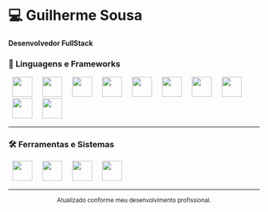 # 💻 Guilherme Sousa

**Desenvolvedor FullStack**

### 🧰 Linguagens e Frameworks

<p align="left">
  <img src="https://cdn.jsdelivr.net/gh/devicons/devicon/icons/html5/html5-original.svg" width="40" style="margin: 0 8px;" />
  <img src="https://cdn.jsdelivr.net/gh/devicons/devicon/icons/css3/css3-original.svg" width="40" style="margin: 0 8px;" />
  <img src="https://cdn.jsdelivr.net/gh/devicons/devicon/icons/javascript/javascript-original.svg" width="40" style="margin: 0 8px;" />
  <img src="https://cdn.jsdelivr.net/gh/devicons/devicon/icons/vuejs/vuejs-original-wordmark.svg" width="40" style="margin: 0 8px;" />
  <img src="https://cdn.jsdelivr.net/gh/devicons/devicon/icons/bootstrap/bootstrap-original.svg" width="40" style="margin: 0 8px;" />
  <img src="https://cdn.jsdelivr.net/gh/devicons/devicon/icons/tailwindcss/tailwindcss-original.svg" width="40" style="margin: 0 8px;" />
  <img src="https://cdn.jsdelivr.net/gh/devicons/devicon/icons/go/go-original.svg" width="40" style="margin: 0 8px;" />
  <img src="https://cdn.jsdelivr.net/gh/devicons/devicon/icons/ruby/ruby-original.svg" width="40" style="margin: 0 8px;" />
  <img src="https://cdn.jsdelivr.net/gh/devicons/devicon/icons/rails/rails-original-wordmark.svg" width="40" style="margin: 0 8px;" />
  <img src="https://cdn.jsdelivr.net/gh/devicons/devicon/icons/python/python-original.svg" width="40" style="margin: 0 8px;" />
</p>

---

### 🛠️ Ferramentas e Sistemas

<p align="left">
  <img src="https://cdn.jsdelivr.net/gh/devicons/devicon/icons/git/git-original.svg" width="40" style="margin: 0 8px;" />
  <img src="https://cdn.jsdelivr.net/gh/devicons/devicon@latest/icons/postgresql/postgresql-plain-wordmark.svg" width="40" style="margin: 0 8px;" />   
  <img src="https://cdn.jsdelivr.net/gh/devicons/devicon@latest/icons/postman/postman-original.svg" width="40" style="margin: 0 8px;" />   
  <img src="https://cdn.jsdelivr.net/gh/devicons/devicon/icons/linux/linux-original.svg" width="40" style="margin: 0 8px;" />
</p>

---

<p align="center">
  <sub>Atualizado conforme meu desenvolvimento profissional.</sub>
</p>
